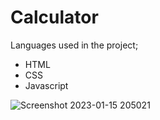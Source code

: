 <h1> Calculator </h1>
Languages used in the project; <br>
<ul>
  <li> HTML </li>
  <li> CSS </li>
  <li> Javascript </li>
</ul>


![Screenshot 2023-01-15 205021](https://user-images.githubusercontent.com/95571155/212558044-595c3a03-42ce-42dc-a214-71e63b06688d.png)
